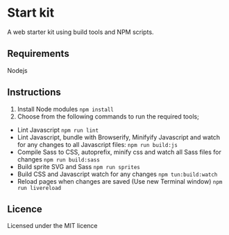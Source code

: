 # Start kit

A web starter kit using build tools and NPM scripts.

## Requirements

Nodejs

## Instructions

1. Install Node modules `npm install`
2. Choose from the following commands to run the required tools;
* Lint Javascript `npm run lint`
* Lint Javascript, bundle with Browserify, Minifyify Javascript and watch for any changes to all Javascript files: `npm run build:js`
* Compile Sass to CSS, autoprefix, minify css and watch all Sass files for changes `npm run build:sass`
* Build sprite SVG and Sass `npm run sprites`
* Build CSS and Javascript watch for any changes `npm tun:build:watch`
* Reload pages when changes are saved (Use new Terminal window) `npm run livereload`

## Licence

Licensed under the MIT licence